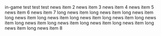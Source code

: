 in-game test test test
news item 2
news item 3
news item 4
news item 5
news item 6
news item 7
long news item long news item long news item long news item long news item long news item long news item long news item long news item long news item long news item long news item long news item long news item 8
